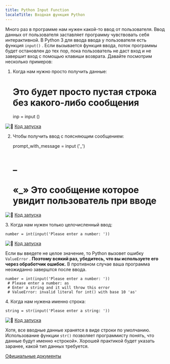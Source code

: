 ```yaml
---
title: Python Input Function
localeTitle: Входная функция Python
---
```

Много раз в программе нам нужен какой-то ввод от пользователя. Ввод данных от пользователя заставляет программу чувствовать себя интерактивной. В Python 3 для ввода ввода у пользователя есть функция `input()` . Если вызывается функция ввода, поток программы будет остановлен до тех пор, пока пользователь не даст вход и не завершит вход с помощью клавиши возврата. Давайте посмотрим несколько примеров:

1.  Когда нам нужно просто получить данные:
    
    # Это будет просто пустая строка без какого-либо сообщения
    
    inp = input ()
    

![:rocket:](//forum.freecodecamp.com/images/emoji/emoji_one/rocket.png?v=2 ": Ракета:") [Код запуска](https://repl.it/CUqX/0)

2.  Чтобы получить ввод с поясняющим сообщением:
    
    prompt_with_message = input ('\_')
    
    # \_
    
    # «\_» Это сообщение которое увидит пользователь при вводе
    

![:rocket:](//forum.freecodecamp.com/images/emoji/emoji_one/rocket.png?v=2 ": Ракета:") [Код запуска](https://repl.it/CUqX/1)

3\. Когда нам нужен только целочисленный ввод:
```
number = int(input('Please enter a number: ')) 
```

![:rocket:](//forum.freecodecamp.com/images/emoji/emoji_one/rocket.png?v=2 ": Ракета:") [Код запуска](https://repl.it/CUqX/2)

Если вы введете не целое значение, то Python вызовет ошибку `ValueError` . **Поэтому всякий раз, убедитесь, что вы используете его через обработчик ошибок.** В противном случае ваша программа неожиданно заверштся после ввода.
```
number = int(input('Please enter a number: ')) 
 # Please enter a number: as 
 # Enter a string and it will throw this error 
 # ValueError: invalid literal for int() with base 10 'as' 
```

4\. Когда нам нужена именно строка:
```
string = str(input('Please enter a string: ')) 
```

![:rocket:](//forum.freecodecamp.com/images/emoji/emoji_one/rocket.png?v=2 ": Ракета:") [Код запуска](https://repl.it/CUqX/3)

Хотя, все вводные данные хранятся в виде строки по умолчанию. Использование функции `str()` позволяет программисту понять, что данные будут именно «строкой». Хорошей практикой будет указать заранее, какой тип данных требуется.

[Официальные документы](https://docs.python.org/3/library/functions.html#input)

